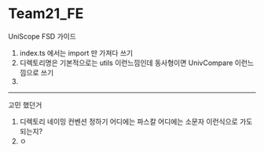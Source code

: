 # Team21_FE

UniScope FSD 가이드

1. index.ts 에서는 import 만 가져다 쓰기
2. 디렉토리명은 기본적으로는 utils 이런느낌인데 동사형이면 UnivCompare 이런느낌으로 쓰기
3.

---

고민 했던거

1. 디렉토리 네이밍 컨벤션 정하기 어디에는 파스칼 어디에는 소문자 이런식으로 가도 되는지?
2. ㅇ
